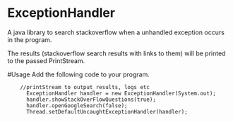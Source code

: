 # ExceptionHandler
A java library to search stackoverflow when a unhandled exception occurs in the program.

The results (stackoverflow search results with links to them) will be printed to the passed PrintStream.

#Usage
Add the following code to your program.

		//printStream to output results, logs etc
		  ExceptionHandler handler = new ExceptionHandler(System.out);
		  handler.showStackOverFlowQuestions(true);
	 	  handler.openGoogleSearch(false);
		  Thread.setDefaultUncaughtExceptionHandler(handler);
	
